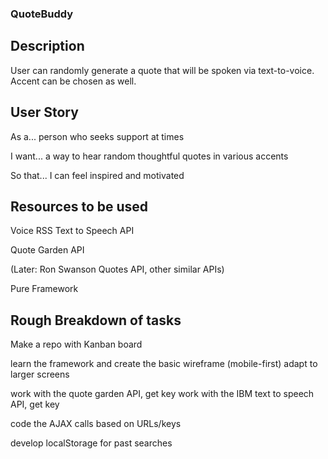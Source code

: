 ### QuoteBuddy


## Description

User can randomly generate a quote that will be spoken via text-to-voice. Accent can be chosen as well.


## User Story

As a... person who seeks support at times

I want... a way to hear random thoughtful quotes in various accents

So that... I can feel inspired and motivated


## Resources to be used

Voice RSS Text to Speech API

Quote Garden API

(Later: Ron Swanson Quotes API, other similar APIs)

Pure Framework


## Rough Breakdown of tasks

Make a repo with Kanban board

learn the framework and create the basic wireframe (mobile-first)
  adapt to larger screens

work with the quote garden API, get key
work with the IBM text to speech API, get key

code the AJAX calls based on URLs/keys

develop localStorage for past searches
